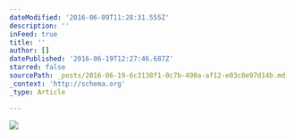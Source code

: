 ```yaml
---
dateModified: '2016-06-09T11:28:31.555Z'
description: ''
inFeed: true
title: ''
author: []
datePublished: '2016-06-19T12:27:46.687Z'
starred: false
sourcePath: _posts/2016-06-19-6c3138f1-0c7b-490a-af12-e03c0e97d14b.md
_context: 'http://schema.org'
_type: Article

---
```

![](https://the-grid-user-content.s3-us-west-2.amazonaws.com/4d0689ff-6d72-4686-b8b1-fde117824586.jpg)